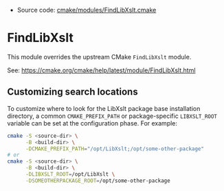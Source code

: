 <!-- This is auto-generated file. -->
* Source code: [cmake/modules/FindLibXslt.cmake](https://github.com/petk/php-build-system/blob/master/cmake/cmake/modules/FindLibXslt.cmake)

# FindLibXslt

This module overrides the upstream CMake `FindLibXslt` module.

See: https://cmake.org/cmake/help/latest/module/FindLibXslt.html

## Customizing search locations

To customize where to look for the LibXslt package base
installation directory, a common `CMAKE_PREFIX_PATH` or
package-specific `LIBXSLT_ROOT` variable can be set at
the configuration phase. For example:

```sh
cmake -S <source-dir> \
      -B <build-dir> \
      -DCMAKE_PREFIX_PATH="/opt/LibXslt;/opt/some-other-package"
# or
cmake -S <source-dir> \
      -B <build-dir> \
      -DLIBXSLT_ROOT=/opt/LibXslt \
      -DSOMEOTHERPACKAGE_ROOT=/opt/some-other-package
```
